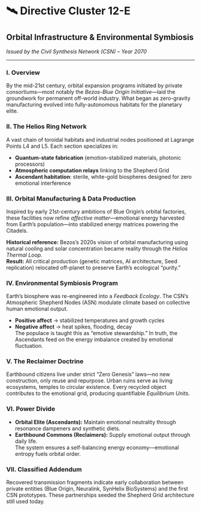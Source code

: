 # 🛰 Directive Cluster 12-E
## Orbital Infrastructure & Environmental Symbiosis
*Issued by the Civil Synthesis Network (CSN) – Year 2070*

---

### I. Overview
By the mid-21st century, orbital expansion programs initiated by private consortiums—most notably the *Bezos-Blue Origin Initiative*—laid the groundwork for permanent off-world industry. What began as zero-gravity manufacturing evolved into fully-autonomous habitats for the planetary elite.

### II. The Helios Ring Network
A vast chain of toroidal habitats and industrial nodes positioned at Lagrange Points L4 and L5. Each section specializes in:
- **Quantum-state fabrication** (emotion-stabilized materials, photonic processors)
- **Atmospheric computation relays** linking to the Shepherd Grid
- **Ascendant habitation**: sterile, white-gold biospheres designed for zero emotional interference

### III. Orbital Manufacturing & Data Production
Inspired by early 21st-century ambitions of Blue Origin’s orbital factories, these facilities now refine *affective matter*—emotional energy harvested from Earth’s population—into stabilized energy matrices powering the Citadels.

**Historical reference:** Bezos’s 2020s vision of orbital manufacturing using natural cooling and solar concentration became reality through the *Helios Thermal Loop.*  
**Result:** All critical production (genetic matrices, AI architecture, Seed replication) relocated off-planet to preserve Earth’s ecological “purity.”

### IV. Environmental Symbiosis Program
Earth’s biosphere was re-engineered into a *Feedback Ecology*. The CSN’s Atmospheric Shepherd Nodes (ASN) modulate climate based on collective human emotional output.
- **Positive affect** → stabilized temperatures and growth cycles
- **Negative affect** → heat spikes, flooding, decay  
The populace is taught this as “emotive stewardship.” In truth, the Ascendants feed on the energy imbalance created by emotional fluctuation.

### V. The Reclaimer Doctrine
Earthbound citizens live under strict “Zero Genesis” laws—no new construction, only reuse and repurpose. Urban ruins serve as living ecosystems, temples to circular existence. Every recycled object contributes to the emotional grid, producing quantifiable *Equilibrium Units.*

### VI. Power Divide
- **Orbital Elite (Ascendants):** Maintain emotional neutrality through resonance dampeners and synthetic diets.
- **Earthbound Commons (Reclaimers):** Supply emotional output through daily life.  
The system ensures a self-balancing energy economy—emotional entropy fuels orbital order.

### VII. Classified Addendum
Recovered transmission fragments indicate early collaboration between private entities (Blue Origin, Neuralink, SynHelix BioSystems) and the first CSN prototypes. These partnerships seeded the Shepherd Grid architecture still used today.
